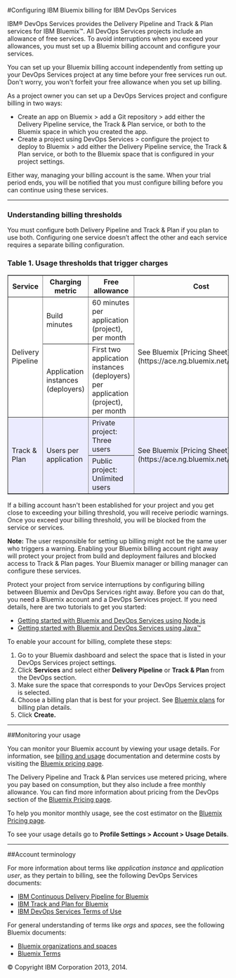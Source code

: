 #Configuring IBM Bluemix billing for IBM DevOps Services


IBM&reg; DevOps Services provides the Delivery Pipeline and Track & Plan services for IBM Bluemix&trade;.
All DevOps Services projects include an allowance of free services. To avoid interruptions when you exceed your allowances, you must set up a Bluemix billing account and configure your services. 

You can set up your Bluemix billing account independently from setting up your DevOps Services project at any time before your free services run out. Don't worry, you won't forfeit your free allowance when you set up billing. 

As a project owner you can set up a DevOps Services project and configure billing in two ways:
* Create an app on Bluemix > add a Git repository > add either the Delivery Pipeline service, the Track & Plan service, or both to the Bluemix space in which you created the app.
* Create a project using DevOps Services > configure the project to deploy to Bluemix > add either the Delivery Pipeline service, the Track & Plan service, or both to the Bluemix space that is configured in your project settings. 

Either way, managing your billing account is the same. When your trial period ends, you will be notified that you must configure billing before you can continue using these services.

---

### Understanding billing thresholds

You must configure both Delivery Pipeline and Track & Plan if you plan to use both. Configuring one service doesn’t affect the other and each service requires a separate billing configuration.  

### Table 1. Usage thresholds that trigger charges
<table border="1" summary="" width="100%">
	<tbody>
		<tr>
			<th>Service</th>
			<th>Charging metric</th>
			<th>Free allowance</th>
			<th>Cost</th>
		</tr>
		<tr style="background-color: #FFFFFF">
			<td rowspan="2">Delivery Pipeline</td>
			<td>Build minutes</td>
			<td>60 minutes per application (project), per month</td>
			<td rowspan="2">See Bluemix [Pricing Sheet](https://ace.ng.bluemix.net/#/pricing/)</td>
		</tr>
		<tr style="background-color: #FFFFFF">
			<td>Application instances (deployers)</td>
			<td>First two application instances (deployers) per application (project), per month</td>
		</tr>
		<tr style="background-color: #EBEBFF">
			<td rowspan="2">Track &amp; Plan</td>
			<td rowspan="2">Users per application</td>
			<td>Private project: Three users</td>
			<td rowspan="2">See Bluemix [Pricing Sheet](https://ace.ng.bluemix.net/#/pricing/)</td>
		</tr>
		<tr style="background-color: #EBEBFF">
			<td>Public project: Unlimited users</td>
		</tr>
	</tbody>
</table> 

If a billing account hasn't been established for your project and you get close to exceeding your billing threshold, you will receive periodic warnings. Once you exceed your billing threshold, you will be blocked from the service or services.  

**Note:** The user responsible for setting up billing might not be the same user who triggers a warning. Enabling your Bluemix billing account right away will protect your project from build and deployment failures and blocked access to Track & Plan pages. Your Bluemix manager or billing manager can configure these services.

Protect your project from service interruptions by configuring billing between Bluemix and DevOps Services right away. Before you can do that, you need a Bluemix account and a DevOps Services project. If you need details, here are two tutorials to get you started:
* [Getting started with Bluemix and DevOps Services using Node.js](https://hub.jazz.net/tutorials/jazzeditor/)
* [Getting started with Bluemix and DevOps Services using Java&trade;](https://hub.jazz.net/tutorials/jazzeditorjava/)

To enable your account for billing, complete these steps:
1. Go to your Bluemix dashboard and select the space that is listed in your DevOps Services project settings. 
2. Click **Services** and select either **Delivery Pipeline** or **Track & Plan** from the DevOps section.
3. Make sure the space that corresponds to your DevOps Services project is selected.
4. Choose a billing plan that is best for your project. See [Bluemix plans](https://www.ng.bluemix.net/docs/#acctmgmt/billing.html#bil_plan) for billing plan details. 
5. Click **Create.**

---
##Monitoring your usage

You can monitor your Bluemix account by viewing your usage details. For information, see [billing and usage](https://www.ng.bluemix.net/docs/#acctmgmt/index-gentopic1.html#bil_usage) documentation and determine costs by visiting the [Bluemix pricing page](https://bluemix.net/#/pricing).

The Delivery Pipeline and Track & Plan services use metered pricing, where you pay based on consumption, but they also include a free monthly allowance. You can find more information about pricing from the DevOps section of the 
[Bluemix Pricing page](https://bluemix.net/#/pricing).

To help you monitor monthly usage, see the cost estimator on the [Bluemix Pricing page](https://bluemix.net/#/pricing).

To see your usage details go to **Profile Settings > Account > Usage Details**.

---
##Account terminology

For more information about terms like *application instance* and *application user*, as they pertain to billing, see the following DevOps Services documents:
* [IBM Continuous Delivery Pipeline for Bluemix](http://www.ibm.com/software/sla/sladb.nsf/pdf/6616-01/$file/i126-6616-01_06-2014_en_US.pdf)
* [IBM Track and Plan for Bluemix](http://www.ibm.com/software/sla/sladb.nsf/pdf/6615-01/$file/i126-6615-01_06-2014_en_US.pdf)
* [IBM DevOps Services Terms of Use](https://hub.jazz.net/terms)

For general understanding of terms like *orgs* and *spaces*, see the following Bluemix documents:
* [Bluemix organizations and spaces](https://www.ng.bluemix.net/docs/?cm_mc_uid=&cm_mc_sid_50200034|BLUEMIX=#acctmgmt/index.html#organdspaces)
* [Bluemix Terms](https://www.ng.bluemix.net/docs/?cm_mc_uid=&cm_mc_sid_50200034|BLUEMIX=#navigation/notices.html#terms)

&copy; Copyright IBM Corporation 2013, 2014.
